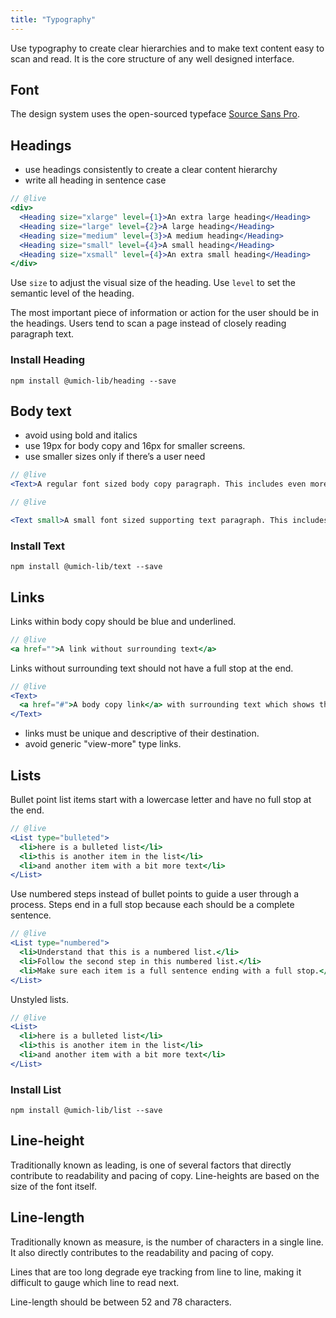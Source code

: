 ```yaml
---
title: "Typography"
---
```


Use typography to create clear hierarchies and to make text content easy to scan and read. It is the core structure of any well designed interface.

## Font

The design system uses the open-sourced typeface [Source Sans Pro](https://fonts.google.com/specimen/Source+Sans+Pro).

## Headings

- use headings consistently to create a clear content hierarchy
- write all heading in sentence case

```jsx
// @live
<div>
  <Heading size="xlarge" level={1}>An extra large heading</Heading>
  <Heading size="large" level={2}>A large heading</Heading>
  <Heading size="medium" level={3}>A medium heading</Heading>
  <Heading size="small" level={4}>A small heading</Heading>
  <Heading size="xsmall" level={4}>An extra small heading</Heading>
</div>
```

Use `size` to adjust the visual size of the heading. Use `level` to set the semantic level of the heading.

<research-insight>
  The most important piece of information or action for the user should be in the headings. Users tend to scan a page instead of closely reading paragraph text.
</research-insight>

### Install Heading

```
npm install @umich-lib/heading --save
```

## Body text

- avoid using bold and italics
- use 19px for body copy and 16px for smaller screens.
- use smaller sizes only if there’s a user need

```jsx
// @live
<Text>A regular font sized body copy paragraph. This includes even more text to give a good representation of a more average length paragraph. That way you can see more than one line wrapping.</Text>
```

```jsx
// @live

<Text small>A small font sized supporting text paragraph. This includes even more text to give a good representation of a more average length paragraph. That way you can see more than one line wrapping.</Text>
```

### Install Text

```
npm install @umich-lib/text --save
```

## Links

Links within body copy should be blue and underlined.

```jsx
// @live
<a href="">A link without surrounding text</a>
```

Links without surrounding text should not have a full stop at the end.

```jsx
// @live
<Text>
  <a href="#">A body copy link</a> with surrounding text which shows the link in more context.
</Text>
```

- links must be unique and descriptive of their destination.
- avoid generic "view-more" type links.

## Lists

Bullet point list items start with a lowercase letter and have no full stop at the end.

```jsx
// @live
<List type="bulleted">
  <li>here is a bulleted list</li>
  <li>this is another item in the list</li>
  <li>and another item with a bit more text</li>
</List>
```

Use numbered steps instead of bullet points to guide a user through a process. Steps end in a full stop because each should be a complete sentence.

```jsx
// @live
<List type="numbered">
  <li>Understand that this is a numbered list.</li>
  <li>Follow the second step in this numbered list.</li>
  <li>Make sure each item is a full sentence ending with a full stop.</li>
</List>
```

Unstyled lists.

```jsx
// @live
<List>
  <li>here is a bulleted list</li>
  <li>this is another item in the list</li>
  <li>and another item with a bit more text</li>
</List>
```

### Install List

```
npm install @umich-lib/list --save
```

## Line-height

Traditionally known as leading, is one of several factors that directly contribute to readability and pacing of copy. Line-heights are based on the size of the font itself.

## Line-length

Traditionally known as measure, is the number of characters in a single line. It also directly contributes to the readability and pacing of copy.

<research-insight>
  Lines that are too long degrade eye tracking from line to line, making it difficult to gauge which line to read next.
</research-insight>

Line-length should be between 52 and 78 characters.